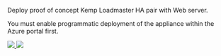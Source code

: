 Deploy proof of concept Kemp Loadmaster HA pair with Web server.

You must enable programmatic deployment of the appliance within the Azure portal first.

<a href="https://portal.azure.com/#create/Microsoft.Template/uri/https%3A%2F%2Fraw.githubusercontent.com%2FMerlus%2Fazure-arm-templates%2Fmaster%2Fkemp-loadbalancer-poca%2Fazuredeploy.json" target="_blank">
    <img src="http://azuredeploy.net/deploybutton.png"/>
</a>
<a href="http://armviz.io/#/?load=https%3A%2F%2Fraw.githubusercontent.com%2FMerlus%2Fazure-arm-templates%2Fmaster%2Fkemp-loadbalancer-poca%2Fazuredeploy.json" target="_blank">
    <img src="http://armviz.io/visualizebutton.png"/>
</a>
